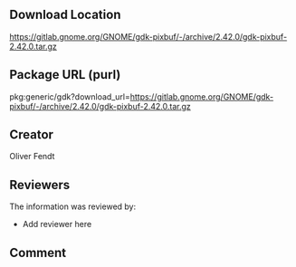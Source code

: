 ## Download Location

https://gitlab.gnome.org/GNOME/gdk-pixbuf/-/archive/2.42.0/gdk-pixbuf-2.42.0.tar.gz

## Package URL (purl)

pkg:generic/gdk?download_url=https://gitlab.gnome.org/GNOME/gdk-pixbuf/-/archive/2.42.0/gdk-pixbuf-2.42.0.tar.gz

## Creator

Oliver Fendt

## Reviewers

The information was reviewed by:

* Add reviewer here

## Comment

